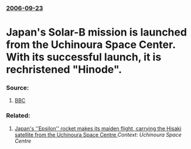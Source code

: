 ### [2006-09-23](/news/2006/09/23/index.md)

#  Japan's Solar-B mission is launched from the Uchinoura Space Center.  With its successful launch, it is rechristened "Hinode". 




### Source:

1. [BBC](http://news.bbc.co.uk/1/hi/sci/tech/5371162.stm)

### Related:

1. [Japan's ''Epsilon'' rocket makes its maiden flight, carrying the Hisaki satellite from the Uchinoura Space Centre ](/news/2013/09/14/japan-s-epsilon-rocket-makes-its-maiden-flight-carrying-the-hisaki-satellite-from-the-uchinoura-space-centre.md) _Context: Uchinoura Space Centre_
